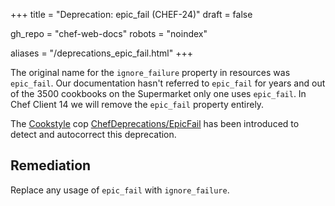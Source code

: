 +++
title = "Deprecation: epic_fail (CHEF-24)"
draft = false

gh_repo = "chef-web-docs"
robots = "noindex"


aliases = "/deprecations_epic_fail.html"
+++

The original name for the `ignore_failure` property in resources was
`epic_fail`. Our documentation hasn't referred to `epic_fail` for years
and out of the 3500 cookbooks on the Supermarket only one uses
`epic_fail`. In Chef Client 14 we will remove the `epic_fail` property
entirely.

The [Cookstyle](/workstation/cookstyle/) cop
[ChefDeprecations/EpicFail](https://github.com/chef/cookstyle/blob/master/docs/cops_chefdeprecations.md#chefdeprecationsepicfail)
has been introduced to detect and autocorrect this deprecation.

## Remediation

Replace any usage of `epic_fail` with `ignore_failure`.

